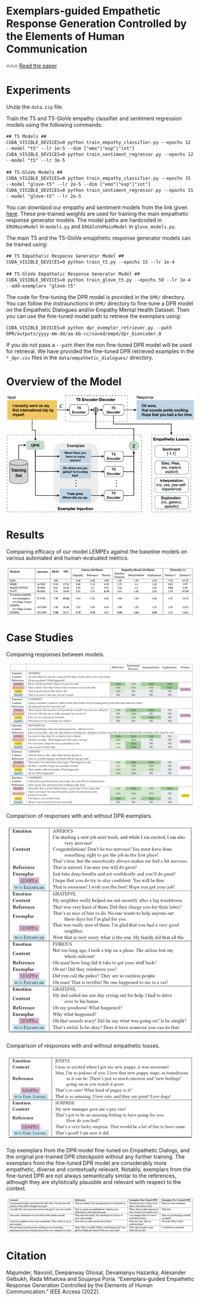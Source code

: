 # Exemplars-guided Empathetic Response Generation Controlled by the Elements of Human Communication

:fire::fire::fire: [Read the paper](https://arxiv.org/pdf/2106.11791.pdf)

# Experiments

Unzip the `data.zip` file.

Train the T5 and T5-GloVe empathy classifier and sentiment regression models using the following commands:

```
## T5 Models ##
CUDA_VISIBLE_DEVICES=0 python train_empathy_classifier.py --epochs 12 --model "t5" --lr 1e-5 --dim ["emo"|"exp"|"int"]
CUDA_VISIBLE_DEVICES=0 python train_sentiment_regressor.py --epochs 12 --model "t5" --lr 3e-5

## T5-GloVe Models ##
CUDA_VISIBLE_DEVICES=0 python train_empathy_classifier.py --epochs 15 --model "glove-t5" --lr 2e-5 --dim ["emo"|"exp"|"int"]
CUDA_VISIBLE_DEVICES=0 python train_sentiment_regressor.py --epochs 15 --model "glove-t5" --lr 2e-5
```

You can downlaod our empathy and sentiment models from the link given [here](saved/README.md). These pre-trained weights are used for training the main empathetic response generator models. The model paths are hardcoded in `ERGMainModel` in `models.py` and `ERGGloVeMainModel` in `glove_models.py`. 

The main T5 and the T5-GloVe emapthetic response generator models can be trained using:

```
## T5 Empathatic Response Generator Model ##
CUDA_VISIBLE_DEVICES=0 python train_t5.py --epochs 15 --lr 1e-4

## T5-GloVe Empathatic Response Generator Model ##
CUDA_VISIBLE_DEVICES=0 python train_glove_t5.py --epochs 50 --lr 1e-4 --add-exemplars "glove-t5"
``` 

The code for fine-tuning the DPR model is provided in the `DPR/` directory. You can follow the instraunctions in `DPR/` directory to fine-tune a DPR model on the Empathetic Dialogues and/or Empathy Mental Health Dataset. Then you can use the fine-tuned model path to retrieve the exemplars using:

```
CUDA_VISIBLE_DEVICES=0 python dpr_exempler_retriever.py --path DPR/outputs/yyyy-mm-dd/aa-bb-cc/saved/empd/dpr_biencoder.0
```

If you do not pass a `--path` then the non fine-tuned DPR model will be used for retrieval. We have provided the fine-tuned DPR retrieved examples in the `*_dpr.csv` files in the `data/empathetic_dialogues/` directory.

# Overview of the Model

![Alt text](assets/lempex.png?raw=true "Model Architecture")

# Results

Comparing efficacy of our model LEMPEx against the baseline models on various automated and human-evaluated metrics.

![Alt text](assets/results.png?raw=true "Results")

# Case Studies

Comparing responses between models.

![Alt text](assets/compare1.png?raw=true "Compare1")

Comparison of responses with and without DPR exemplars.

![Alt text](assets/compare2.png?raw=true "Compare2")

Comparison of responses with and without empathetic losses.

![Alt text](assets/compare3.png?raw=true "Compare3")

Top exemplars from the DPR model fine-tuned on Empathetic Dialogs, and the original pre-trained DPR checkpoint without any further training. The
exemplars from the fine-tuned DPR model are considerably more empathetic, diverse and contextually relevant. Notably, exemplars from the fine-tuned DPR are
not always semantically similar to the references, although they are stylistically plausible and relevant with respect to the context.

![Alt text](assets/compare4.png?raw=true "Compare4")

# Citation

Majumder, Navonil, Deepanway Ghosal, Devamanyu Hazarika, Alexander Gelbukh, Rada Mihalcea and Soujanya Poria. “Exemplars-guided Empathetic Response Generation Controlled by the Elements of Human Communication.” IEEE Access (2022).

